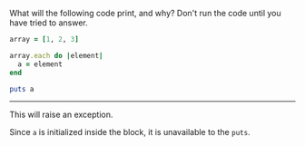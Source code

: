 What will the following code print, and why? Don't run the code until you have tried to answer.
```ruby
array = [1, 2, 3]

array.each do |element|
  a = element
end

puts a
```

---

This will raise an exception.

Since `a` is initialized inside the block, it is unavailable to the `puts`.
